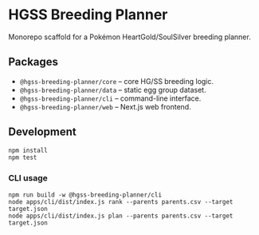 # HGSS Breeding Planner

Monorepo scaffold for a Pokémon HeartGold/SoulSilver breeding planner.

## Packages

- `@hgss-breeding-planner/core` – core HG/SS breeding logic.
- `@hgss-breeding-planner/data` – static egg group dataset.
- `@hgss-breeding-planner/cli` – command-line interface.
- `@hgss-breeding-planner/web` – Next.js web frontend.

## Development

```bash
npm install
npm test
```

### CLI usage

```
npm run build -w @hgss-breeding-planner/cli
node apps/cli/dist/index.js rank --parents parents.csv --target target.json
node apps/cli/dist/index.js plan --parents parents.csv --target target.json
```
